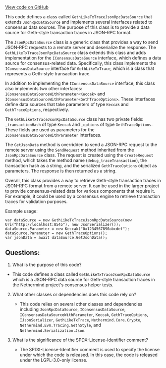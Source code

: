 [View code on GitHub](https://github.com/NethermindEth/nethermind/src/Nethermind/Nethermind.JsonRpc.Test/ConsensusHelperTests.GethLikeTxTraceJsonRpcDataSource.cs)

This code defines a class called `GethLikeTxTraceJsonRpcDataSource` that extends `JsonRpcDataSource` and implements several interfaces related to consensus data sources. The purpose of this class is to provide a data source for Geth-style transaction traces in JSON-RPC format. 

The `JsonRpcDataSource` class is a generic class that provides a way to send JSON-RPC requests to a remote server and deserialize the response. The `GethLikeTxTraceJsonRpcDataSource` class extends this class and adds implementation for the `IConsensusDataSource` interface, which defines a data source for consensus-related data. Specifically, this class implements the `IConsensusDataSource` interface for `GethLikeTxTrace`, which is a class that represents a Geth-style transaction trace. 

In addition to implementing the `IConsensusDataSource` interface, this class also implements two other interfaces: `IConsensusDataSourceWithParameter<Keccak>` and `IConsensusDataSourceWithParameter<GethTraceOptions>`. These interfaces define data sources that take parameters of type `Keccak` and `GethTraceOptions`, respectively. 

The `GethLikeTxTraceJsonRpcDataSource` class has two private fields: `_transactionHash` of type `Keccak` and `_options` of type `GethTraceOptions`. These fields are used as parameters for the `IConsensusDataSourceWithParameter` interfaces. 

The `GetJsonData` method is overridden to send a JSON-RPC request to the remote server using the `SendRequest` method inherited from the `JsonRpcDataSource` class. The request is created using the `CreateRequest` method, which takes the method name (`debug_traceTransaction`), the transaction hash as a string, and the serialized `GethTraceOptions` object as parameters. The response is then returned as a string. 

Overall, this class provides a way to retrieve Geth-style transaction traces in JSON-RPC format from a remote server. It can be used in the larger project to provide consensus-related data for various components that require it. For example, it could be used by a consensus engine to retrieve transaction traces for validation purposes. 

Example usage:

```
var dataSource = new GethLikeTxTraceJsonRpcDataSource(new Uri("http://localhost:8545"), new JsonSerializer());
dataSource.Parameter = new Keccak("0x1234567890abcdef");
dataSource.Parameter = new GethTraceOptions();
var jsonData = await dataSource.GetJsonData();
```
## Questions: 
 1. What is the purpose of this code?
   - This code defines a class called `GethLikeTxTraceJsonRpcDataSource` which is a JSON-RPC data source for Geth-style transaction traces in the Nethermind project's consensus helper tests.

2. What other classes or dependencies does this code rely on?
   - This code relies on several other classes and dependencies including `JsonRpcDataSource`, `IConsensusDataSource`, `IConsensusDataSourceWithParameter`, `Keccak`, `GethTraceOptions`, `IJsonSerializer`, `GethLikeTxTrace`, `Nethermind.Core.Crypto`, `Nethermind.Evm.Tracing.GethStyle`, and `Nethermind.Serialization.Json`.

3. What is the significance of the SPDX-License-Identifier comment?
   - The SPDX-License-Identifier comment is used to specify the license under which the code is released. In this case, the code is released under the LGPL-3.0-only license.
